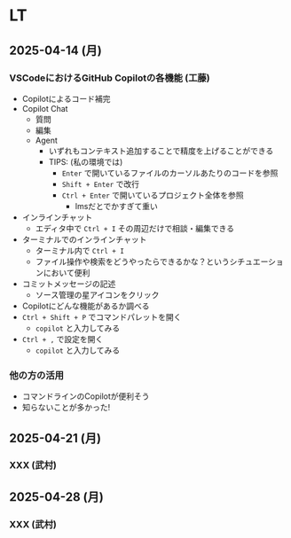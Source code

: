 # LT

## 2025-04-14 (月)

### VSCodeにおけるGitHub Copilotの各機能 (工藤)

- Copilotによるコード補完
- Copilot Chat
  - 質問
  - 編集
  - Agent
    - いずれもコンテキスト追加することで精度を上げることができる
    - TIPS: (私の環境では)
      - `Enter` で開いているファイルのカーソルあたりのコードを参照
      - `Shift + Enter` で改行
      - `Ctrl + Enter` で開いているプロジェクト全体を参照
        - lmsだとでかすぎて重い
- インラインチャット
  - エディタ中で `Ctrl + I` その周辺だけで相談・編集できる
- ターミナルでのインラインチャット
  - ターミナル内で `Ctrl + I`
  - ファイル操作や検索をどうやったらできるかな？というシチュエーションにおいて便利
- コミットメッセージの記述
  - ソース管理の星アイコンをクリック
- Copilotにどんな機能があるか調べる
- `Ctrl + Shift + P` でコマンドパレットを開く
  - `copilot` と入力してみる
- `Ctrl + ,` で設定を開く
  - `copilot` と入力してみる

### 他の方の活用

- コマンドラインのCopilotが便利そう
- 知らないことが多かった!

## 2025-04-21 (月)

### XXX (武村)

## 2025-04-28 (月)

### XXX (武村)
